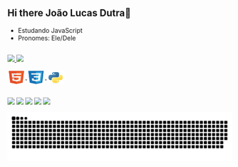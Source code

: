 ## Hi there João Lucas Dutra👋

- Estudando JavaScript
- Pronomes: Ele/Dele

##

 <div>
  <a href="https://github.com/Dutra-12">
  <img height="180em" src="https://github-readme-stats.vercel.app/api?username=Dutra-12&show_icons=true&theme=dark&include_all_commits=true&count_private=true"/>
  <img height="180em" src="https://github-readme-stats.vercel.app/api/top-langs/?username=Dutra-12&layout=compact&langs_count=7&theme=dark"/>
</div>
<div style="display: inline_block"><br>
  <img align="center" alt="HTML" height="30" width="40" src="https://raw.githubusercontent.com/devicons/devicon/master/icons/html5/html5-original.svg">
  <img align="center" alt="CSS" height="30" width="40" src="https://raw.githubusercontent.com/devicons/devicon/master/icons/css3/css3-original.svg">
  <img align="center" alt="Python" height="30" width="40" src="https://raw.githubusercontent.com/devicons/devicon/master/icons/python/python-original.svg">
</div>
  
  ##
  
<div> 
    <a href="https://www.instagram.com/joao_lucas_dutra/" target="_blank"><img src="https://img.shields.io/badge/Instagram-E4405F?style=for-the-badge&logo=instagram&logoColor=white" target="_blank"></a>
    <a href="mailto:joaolucasdutra12@gmail.com"><img src="https://img.shields.io/badge/-Gmail-%23333?style=for-the-badge&logo=gmail&logoColor=white"                target="_blank"></a>
    <a href="https://www.linkedin.com/in/joão-lucas-dutra-noleto/" target="_blank"><img src="https://img.shields.io/badge/-LinkedIn-%230077B5?style=for-the-badge&logo=linkedin&logoColor=white" target="_blank"></a> 
    <a href="https://twitter.com/JooLucasDutra1" target="_blank"><img src="https://img.shields.io/badge/Twitter-1DA1F2?style=for-the-badge&logo=twitter&logoColor=white"></a>
    <a href="https://t.me/joaolucasdutra" target="_blank"><img src="https://img.shields.io/badge/Telegram-2CA5E0?style=for-the-badge&logo=telegram&logoColor=white"></a>
    
![Snake animation](https://github.com/Dutra-12/Dutra-12/blob/output/github-contribution-grid-snake.svg)
</div>
